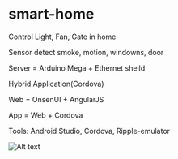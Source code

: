 # smart-home

Control Light, Fan, Gate in home 

Sensor detect smoke, motion, windowns, door 
 
Server = Arduino Mega + Ethernet sheild 

Hybrid Application(Cordova)

Web = OnsenUI + AngularJS

App = Web + Cordova

Tools: Android Studio, Cordova, Ripple-emulator

![Alt text](song-rit/smart-home/blob/master/pic/1.JPG?raw=true)
